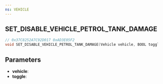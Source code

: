 ```yaml
---
ns: VEHICLE
---
```

## SET_DISABLE_VEHICLE_PETROL_TANK_DAMAGE

```c
// 0x37C8252A7C92D017 0xAD3E05F2
void SET_DISABLE_VEHICLE_PETROL_TANK_DAMAGE(Vehicle vehicle, BOOL toggle);
```


## Parameters
* **vehicle**: 
* **toggle**: 


